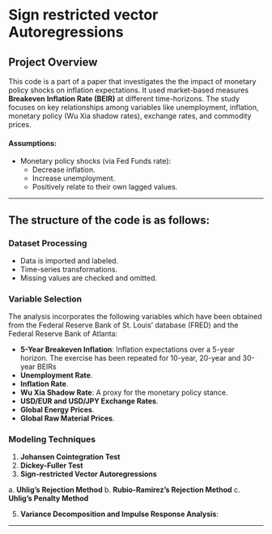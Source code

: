 # Sign restricted vector Autoregressions
## Project Overview

This code is a part of a paper that investigates the the impact of monetary policy shocks on inflation expectations. It used  market-based measures **Breakeven Inflation Rate (BEIR)** at different time-horizons. The study focuses on key relationships among variables like unemployment, inflation, monetary policy (Wu Xia shadow rates), exchange rates, and commodity prices. 
#### Assumptions:
- Monetary policy shocks (via Fed Funds rate):
  - Decrease inflation.
  - Increase unemployment.
  - Positively relate to their own lagged values.
---

## The structure of the code is as follows:

### Dataset Processing
- Data is imported and labeled.
- Time-series transformations.
- Missing values are checked and omitted.

### Variable Selection
The analysis incorporates the following variables which have been obtained from the Federal Reserve Bank of St. Louis’ database (FRED) and the Federal Reserve Bank of Atlanta:
- **5-Year Breakeven Inflation**: Inflation expectations over a 5-year horizon. The exercise has been repeated for 10-year, 20-year and 30-year BEIRs
- **Unemployment Rate**.
- **Inflation Rate**.
- **Wu Xia Shadow Rate**: A proxy for the monetary policy stance.
- **USD/EUR and USD/JPY Exchange Rates**.
- **Global Energy Prices**.
- **Global Raw Material Prices**.

### Modeling Techniques
1. **Johansen Cointegration Test**
2. **Dickey-Fuller Test**
3. **Sign-restricted Vector Autoregressions** 

  a. **Uhlig’s Rejection Method**
  b. **Rubio-Ramirez’s Rejection Method**
  c. **Uhlig’s Penalty Method**

5. **Variance Decomposition and Impulse Response Analysis**:

---

